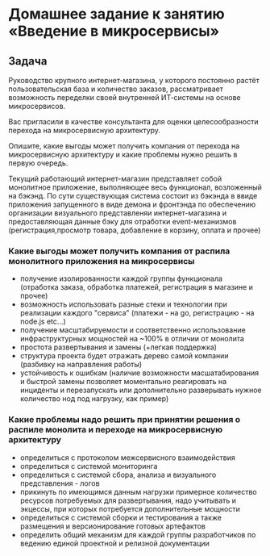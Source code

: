 # Домашнее задание к занятию «Введение в микросервисы»

## Задача

Руководство крупного интернет-магазина, у которого постоянно растёт пользовательская база и количество заказов, рассматривает возможность переделки своей внутренней   ИТ-системы на основе микросервисов. 

Вас пригласили в качестве консультанта для оценки целесообразности перехода на микросервисную архитектуру. 

Опишите, какие выгоды может получить компания от перехода на микросервисную архитектуру и какие проблемы нужно решить в первую очередь.


Текущий работающий интернет-магазин представляет собой монолитное приложение, выполняющее весь функционал, возложенный на бэкэнд.
По сути существующая система состоит из  бэкэнда в ввиде приложения запущенного в виде демона и фронтэнда по обеспечению организации
визуального представленяи интернет-магазина и предоставляющая данные бэку для отработки event-механизмов (регистрация,просмотр товара, добавление в корзину, оплата и прочее)


### Какие выгоды может получить компания от распила монолитного приложения на микросервисы
+ получение изолированности каждой группы функционала (отработка заказа, обработка платежей, регистрация в магазине и прочее)
+ возможность использовать разные стеки и технологии при реализации каждого "сервиса" (платежи - на go, регистрацию - на node.js etc...) 
+ получение масштабируемости и соответственно использование инфраструктурных мощностей на ~100% в отличии от монолита
+ простота развертывания и замены (+легкая поддержка)
+ структура проекта будет отражать дерево самой компании (разбивку на направления работы)
+ устойчивость к ошибкам (наличие возможности масшатабирования и быстрой замены позволяет моментально реагировать на инциденты и перезапускать или дополнительно разверывать нужное количество нод под нагрузку, как пример)


### Какие проблемы надо решить при принятии решения о распиле монолита и переходе на микросервисную архитектуру
+ определиться с протоколом межсервисного взаимодействия 
+ определиться с системой мониторинга
+ определиться с системой сбора, анализа и визуального представления - логов 
+ прикинуть по имеющимся данным нагрузки примерное количество ресурсов потребуемых для развертывания, надо учитывать и экцессы, при которых потребуется дополнительные мощности
+ определиться с системой сборки и тестирования а также размещения и версионирование готовых артефактов
+ определить общий механизм для каждой группы разработчиков по ведению единой проектной и релизной документации


